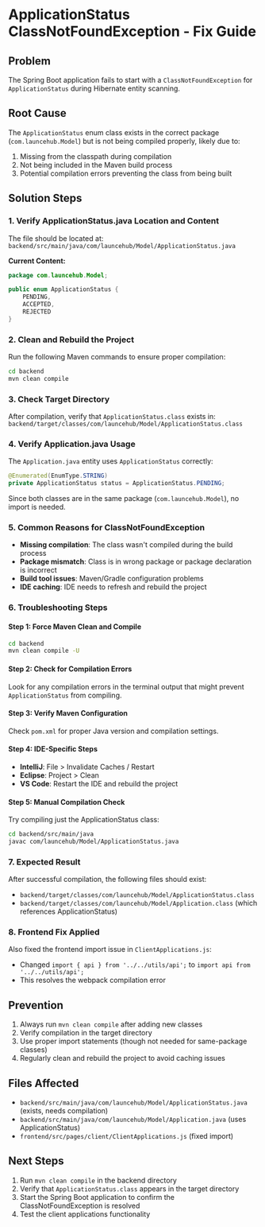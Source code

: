 # ApplicationStatus ClassNotFoundException - Fix Guide

## Problem
The Spring Boot application fails to start with a `ClassNotFoundException` for `ApplicationStatus` during Hibernate entity scanning.

## Root Cause
The `ApplicationStatus` enum class exists in the correct package (`com.launcehub.Model`) but is not being compiled properly, likely due to:
1. Missing from the classpath during compilation
2. Not being included in the Maven build process
3. Potential compilation errors preventing the class from being built

## Solution Steps

### 1. Verify ApplicationStatus.java Location and Content
The file should be located at: `backend/src/main/java/com/launcehub/Model/ApplicationStatus.java`

**Current Content:**
```java
package com.launcehub.Model;

public enum ApplicationStatus {
    PENDING,
    ACCEPTED,
    REJECTED
}
```

### 2. Clean and Rebuild the Project
Run the following Maven commands to ensure proper compilation:

```bash
cd backend
mvn clean compile
```

### 3. Check Target Directory
After compilation, verify that `ApplicationStatus.class` exists in:
`backend/target/classes/com/launcehub/Model/ApplicationStatus.class`

### 4. Verify Application.java Usage
The `Application.java` entity uses `ApplicationStatus` correctly:

```java
@Enumerated(EnumType.STRING)
private ApplicationStatus status = ApplicationStatus.PENDING;
```

Since both classes are in the same package (`com.launcehub.Model`), no import is needed.

### 5. Common Reasons for ClassNotFoundException
- **Missing compilation**: The class wasn't compiled during the build process
- **Package mismatch**: Class is in wrong package or package declaration is incorrect
- **Build tool issues**: Maven/Gradle configuration problems
- **IDE caching**: IDE needs to refresh and rebuild the project

### 6. Troubleshooting Steps

#### Step 1: Force Maven Clean and Compile
```bash
cd backend
mvn clean compile -U
```

#### Step 2: Check for Compilation Errors
Look for any compilation errors in the terminal output that might prevent `ApplicationStatus` from compiling.

#### Step 3: Verify Maven Configuration
Check `pom.xml` for proper Java version and compilation settings.

#### Step 4: IDE-Specific Steps
- **IntelliJ**: File > Invalidate Caches / Restart
- **Eclipse**: Project > Clean
- **VS Code**: Restart the IDE and rebuild the project

#### Step 5: Manual Compilation Check
Try compiling just the ApplicationStatus class:
```bash
cd backend/src/main/java
javac com/launcehub/Model/ApplicationStatus.java
```

### 7. Expected Result
After successful compilation, the following files should exist:
- `backend/target/classes/com/launcehub/Model/ApplicationStatus.class`
- `backend/target/classes/com/launcehub/Model/Application.class` (which references ApplicationStatus)

### 8. Frontend Fix Applied
Also fixed the frontend import issue in `ClientApplications.js`:
- Changed `import { api } from '../../utils/api';` to `import api from '../../utils/api';`
- This resolves the webpack compilation error

## Prevention
1. Always run `mvn clean compile` after adding new classes
2. Verify compilation in the target directory
3. Use proper import statements (though not needed for same-package classes)
4. Regularly clean and rebuild the project to avoid caching issues

## Files Affected
- `backend/src/main/java/com/launcehub/Model/ApplicationStatus.java` (exists, needs compilation)
- `backend/src/main/java/com/launcehub/Model/Application.java` (uses ApplicationStatus)
- `frontend/src/pages/client/ClientApplications.js` (fixed import)

## Next Steps
1. Run `mvn clean compile` in the backend directory
2. Verify that `ApplicationStatus.class` appears in the target directory
3. Start the Spring Boot application to confirm the ClassNotFoundException is resolved
4. Test the client applications functionality
